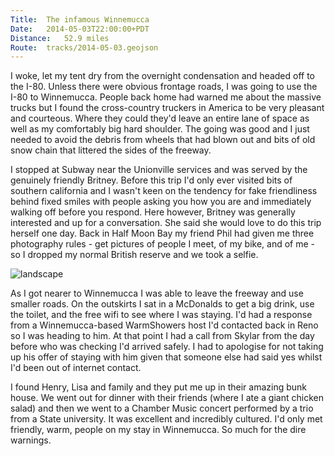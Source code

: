 ```yaml
---
Title:	The infamous Winnemucca
Date:	2014-05-03T22:00:00+PDT
Distance:	52.9 miles
Route:	tracks/2014-05-03.geojson
---
```


I woke, let my tent dry from the overnight condensation and headed off to the I-80. Unless there were obvious frontage roads, I was going to use the I-80 to Winnemucca. People back home had warned me about the massive trucks but I found the cross-country truckers in America to be very pleasant and courteous. Where they could they'd leave an entire lane of space as well as my comfortably big hard shoulder. The going was good and I just needed to avoid the debris from wheels that had blown out and bits of old snow chain that littered the sides of the freeway.

I stopped at Subway near the Unionville services and was served by the genuinely friendly Britney. Before this trip I'd only ever visited bits of southern california and I wasn't keen on the tendency for fake friendliness behind fixed smiles with people asking you how you are and immediately walking off before you respond. Here however, Britney was generally interested and up for a conversation. She said she would love to do this trip herself one day. Back in Half Moon Bay my friend Phil had given me three photography rules - get pictures of people I meet, of my bike, and of me - so I dropped my normal British reserve and we took a selfie.

![landscape](https://farm8.staticflickr.com/7367/14216442083_d7dd71b148_z.jpg "Britney from Subway. I'm starting to get a bit beardy.")

As I got nearer to Winnemucca I was able to leave the freeway and use smaller roads. On the outskirts I sat in a McDonalds to get a big drink, use the toilet, and the free wifi to see where I was staying. I'd had a response from a Winnemucca-based WarmShowers host I'd contacted back in Reno so I was heading to him. At that point I had a call from Skylar from the day before who was checking I'd arrived safely. I had to apologise for not taking up his offer of staying with him given that someone else had said yes whilst I'd been out of internet contact. 

I found Henry, Lisa and family and they put me up in their amazing bunk house. We went out for dinner with their friends (where I ate a giant chicken salad) and then we went to a Chamber Music concert performed by a trio from a State university. It was excellent and incredibly cultured. I'd only met friendly, warm, people on my stay in Winnemucca. So much for the dire warnings.